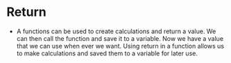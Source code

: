 # Return 
- A functions can be used to create calculations and return a value. We can then call the function and save it to a variable. Now we have a value that we can use when ever we want. Using return in a function allows us to make calculations and saved them to a variable for later use.